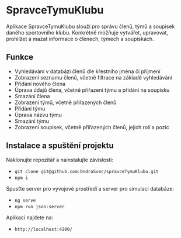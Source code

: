 # SpravceTymuKlubu

Aplikace SpravceTymuKlubu slouží pro správu členů, týmů a soupisek daného sportovního klubu. Konkrétně možňuje vytvářet, upravovat, prohlížet a mazat informace o členech, týmech a soupiskách.

## Funkce

- Vyhledávání v databázi členů dle křestního jména či příjmení
- Zobrazení seznamu členů, včetně filtrace na základě vyhledávání
- Přidání nového člena
- Úprava údajů člena, včetně přiřazení týmu a přidání na soupisku
- Smazání člena
- Zobrazení týmů, včetně přiřazených členů
- Přidání týmu
- Úprava názvu týmu
- Smazání týmu
- Zobrazení soupisek, včetně přiřazených členů, jejich rolí a pozic

## Instalace a spuštění projektu

Naklonujte repozitář a nainstalujte závislosti:

- `git clone git@github.com:OndraSvec/spravceTymuKlubu.git`
- `npm i`

Spusťte server pro vývojové prostředí a server pro simulaci databáze:

- `ng serve`
- `npm run json:server`

Aplikaci najdete na:

- `http://localhost:4200/`
